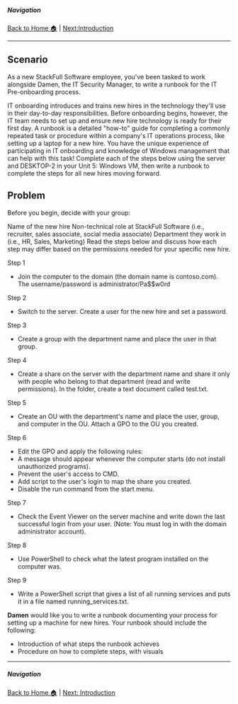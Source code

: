 ##### Navigation

[Back to Home 🏠](../README.md) | [Next:Introduction](introduction.md)

---



## Scenario
As a new StackFull Software employee, you've been tasked to work alongside Damen, the IT Security Manager, to write a runbook for the IT Pre-onboarding process.

IT onboarding introduces and trains new hires in the technology they'll use in their day-to-day responsibilities. Before onboarding begins, however, the IT team needs to set up and ensure new hire technology is ready for their first day.
A runbook is a detailed "how-to" guide for completing a commonly repeated task or procedure within a company's IT operations process, like setting up a laptop for a new hire.
You have the unique experience of participating in IT onboarding and knowledge of Windows management that can help with this task! Complete each of the steps below using the server and DESKTOP-2 in your Unit 5: Windows VM, then write a runbook to complete the steps for all new hires moving forward.

## Problem
Before you begin, decide with your group:

Name of the new hire
Non-technical role at StackFull Software (i.e., recruiter, sales associate, social media associate)
Department they work in (i.e., HR, Sales, Marketing)
Read the steps below and discuss how each step may differ based on the permissions needed for your specific new hire. 

Step 1

- Join the computer to the domain (the domain name is contoso.com). The username/password is administrator/Pa$$w0rd

Step 2

- Switch to the server. Create a user for the new hire and set a password.

Step 3

- Create a group with the department name and place the user in that group.

Step 4

- Create a share on the server with the department name and share it only with people who belong to that department (read and write permissions). In the folder, create a text document called test.txt.

Step 5

- Create an OU with the department's name and place the user, group, and computer in the OU. Attach a GPO to the OU you created.

Step 6

- Edit the GPO and apply the following rules:
- A message should appear whenever the computer starts (do not install unauthorized programs).
- Prevent the user's access to CMD.
- Add script to the user's login to map the share you created.
- Disable the run command from the start menu.
  
Step 7

- Check the Event Viewer on the server machine and write down the last successful login from your user. (Note: You must log in with the domain administrator account).

Step 8

- Use PowerShell to check what the latest program installed on the computer was.

Step 9

- Write a PowerShell script that gives a list of all running services and puts it in a file named running_services.txt.


**Damen** would like you to write a runbook documenting your process for setting up a machine for new hires. Your runbook should include the following:

- Introduction of what steps the runbook achieves
- Procedure on how to complete steps, with visuals
  
---

##### Navigation

[Back to Home 🏠](../README.md) | [Next: Introduction](introduction.md)